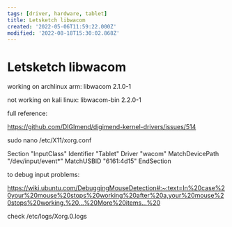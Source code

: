 ```yaml
---
tags: [driver, hardware, tablet]
title: Letsketch libwacom
created: '2022-05-06T11:59:22.000Z'
modified: '2022-08-18T15:30:02.868Z'
---
```


# Letsketch libwacom

working on archlinux arm:
libwacom 2.1.0-1

not working on kali linux:
libwacom-bin 2.2.0-1

full reference:

https://github.com/DIGImend/digimend-kernel-drivers/issues/514

sudo nano /etc/X11/xorg.conf

Section "InputClass"
Identifier "Tablet"
Driver "wacom"
MatchDevicePath "/dev/input/event*"
MatchUSBID "6161:4d15"
EndSection

to debug input problems:

https://wiki.ubuntu.com/DebuggingMouseDetection#:~:text=In%20case%20your%20mouse%20stops%20working%20after%20a,your%20mouse%20stops%20working.%20...%20More%20items...%20

check /etc/logs/Xorg.0.logs
